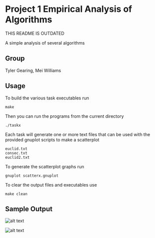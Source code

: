 # Project 1 Empirical Analysis of Algorithms

THIS README IS OUTDATED

A simple analysis of several algorithms


Group
-----

Tyler Gearing, Mei Williams


Usage
-----

To build the various task executables run
```
make
```

Then you can run the programs from the current directory
```
./taskx
```

Each task will generate one or more text files that can be used with the provided gnuplot scripts to make a scatterplot
```
euclid.txt
consec.txt
euclid2.txt
```

To generate the scatterplot graphs run
```
gnuplot scatterx.gnuplot
```

To clear the output files and executables use
```
make clean
```

Sample Output
-----

![alt text](https://imgur.com/4uIfakw "Task 1")

![alt text](https://imgur.com/JqMPm9y "Task 2")

